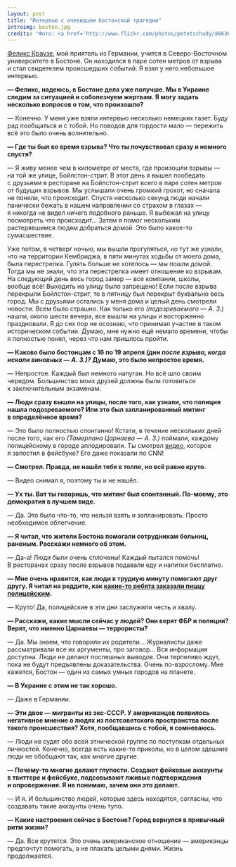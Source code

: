 ```yaml
---
layout: post
title: "Интервью с очевидцем бостонской трагедии"
introimg: boston.jpg
credits: "Фото: <a href='http://www.flickr.com/photos/petetschudy/8663655074/'>2013 Boston Marathon</a> © Pete Tschudy"
---
```


<p class="lead"><a href="https://www.facebook.com/felix.krause.10">Феликс Краузе</a>, мой приятель из Германии, учится в Северо-Восточном университете в Бостоне. Он находился в паре сотен метров от взрыва и стал свидетелем происшедших событий. Я взял у него небольшое интервью.</p>

**— Феликс, надеюсь, в Бостоне дела уже получше. Мы в Украине следим за ситуацией и соболезнуем жертвам. Я могу задать несколько вопросов о том, что произошло?**

— Конечно. У меня уже взяли интервью несколько немецких газет. Буду рад пообщаться и с тобой. Но поводов для гордости мало — пережить всё это было очень волнительно.

**— Где ты был во время взрыва? Что ты почувствовал сразу и немного спустя?**

— Я живу менее чем в километре от места, где произошли взрывы — на той же улице, Бойлстон-стрит. В этот день я вышел пообедать с друзьями в ресторане на Бойлстон-стрит всего в паре сотен метров от будущих взрывов. Мы услышали очень громкий грохот, но сначала не поняли, что происходит. Спустя несколько секунд люди начали панически бежать в нашем направлении со страхом в глазах — я никогда не видел ничего подобного раньше. Я выбежал на улицу посмотреть что происходит... Затем я помог нескольким растерявшимся людям добраться домой. Это было какое-то сумасшествие.

<!-- more -->

Уже потом, в четверг ночью, мы вышли прогуляться, но тут же узнали, что на территории Кембриджа, в пяти минутах ходьбы от моего дома, была перестрелка. Гулять больше не хотелось — мы пошли домой. Тогда мы не знали, что эта перестрелка имеет отношение ко взрывам. На следующий день весь город замер — все компании, школы, вообще всё! Выходить на улицу было запрещено! Если после взрыва перекрыли Бойлстон-стрит, то в пятницу был перекрыт буквально весь город. Мы с друзьями остались у меня дома и целый день смотрели новости. Всем было страшно.
Как только его *(подозреваемого — А. З.)* нашли, около шести вечера, все вышли на улицы и восторженно праздновали. Я до сих пор не осознаю, что принимал участие в таком историческом событии. Думаю, мне нужно ещё немало времени, чтобы я полностью понял, через что нам пришлось пройти.

**— Каково было бостонцам с 16 по 19 апреля *(дни после взрыва, когда искали виновных — А. З.)?* Думаю, это было непростое время.**

— Непростое. Каждый был немного напуган. Но всё шло своим чередом. Большинство моих друзей должны были готовиться к заключительным экзаменам.

**— Люди сразу вышли на улицы, после того, как узнали, что полиция нашла подозреваемого? Или это был запланированный митинг в определённое время?**

— Это было полностью спонтанно! Кстати, в течение нескольких дней после того, как его *(Тамерлана Царнаева — А. З.)* поймали, каждому полицейскому в городе аплодировали. Ты смотрел [видео](https://www.facebook.com/photo.php?v=10151572362434893&set=vb.531724892&type=2&theater), которое я запостил в фейсбуке? Его даже показали по CNN!

**— Смотрел. Правда, не нашёл тебя в толпе, но всё равно круто.**

— Видео снимал я, поэтому ты и не нашёл.

**— Ух ты. Вот ты говоришь, что митинг был спонтанный. По-моему, это демократия в лучшем виде.**

— Да. Это было что-то, что нельзя взять и запланировать. Просто необходимое облегчение.

**— Я читал, что жители Бостона помогали сотрудникам больниц, раненым. Расскажи немного об этом.**

— Да-а! Люди были очень сплочены! Каждый пытался помочь! В ресторанах сразу после взрывов подавали еду и напитки бесплатно.

**— Мне очень нравится, как люди в трудную минуту помогают друг другу. Я читал на реддите, как [какие-то ребята заказали пиццу полицейским](http://www.reddit.com/r/boston/comments/1cqw28/thank_you_for_the_pizzas_reddit_from_bpd/).**

— Круто! Да, полицейские в эти дни заслужили честь и хвалу.

**— Расскажи, какие мысли сейчас у людей? Они верят ФБР и полиции? Верят, что именно Царнаевы — террористы?**

— Да. Мы знаем, что говорили их родители... Журналисты даже рассматривали все их аргументы, про заговор... Вся информация доступна. Люди не делают поспешных выводов. Они терпеливо ждут, пока не будут предъявлены доказательства. Очень по-взрослому. Мне кажется, Бостон — один из самых умных городов на планете.

**— В Украине с этим не так хорошо.**

— Даже в Германии.

**— Эти двое — мигранты из экс-СССР. У американцев появилось негативное мнение о людях из постсоветского пространства после такого происшествия? Хотя, пообщавшись с тобой, я сомневаюсь.**

— Люди не судят обо всей этнической группе по поступкам отдельных личностей. Конечно, всегда есть какие-то приколы, но в целом здешние люди не обобщают так, как многие другие.

**— Почему-то многие делают глупости. Создают фейковые аккаунты в твиттере и фейсбуке, подсовывают лживые подтверждения и опровержения. Я не понимаю, зачем они это делают.**

— И я. И большинство людей, которые здесь находятся, согласны, что создавать такие аккаунты очень тупо.

**— Какие настроения сейчас в Бостоне? Город вернулся в привычный ритм жизни?**

— Да. Все крутятся. Это очень американское отношение — американцы предпочтут помогать, а не плакать целыми днями. Жизнь продолжается.
